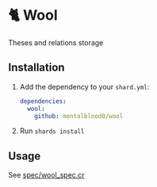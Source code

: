 # 🐈 Wool

Theses and relations storage

## Installation

1. Add the dependency to your `shard.yml`:

   ```yaml
   dependencies:
     wool:
       github: mentalblood0/wool
   ```

2. Run `shards install`

## Usage

See [spec/wool_spec.cr](./spec/wool_spec.cr)
